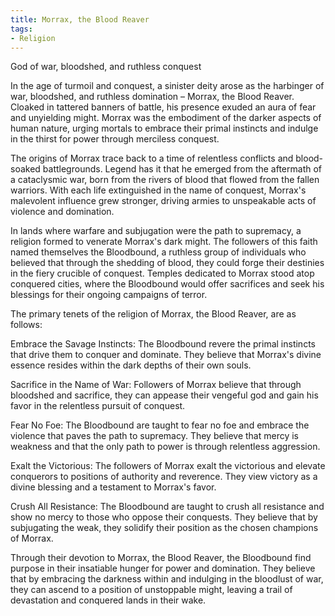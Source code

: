 ```yaml
---
title: Morrax, the Blood Reaver
tags:
- Religion
---
```

God of war, bloodshed, and ruthless conquest

In the age of turmoil and conquest, a sinister deity arose as the harbinger of war, bloodshed, and ruthless domination – Morrax, the Blood Reaver. Cloaked in tattered banners of battle, his presence exuded an aura of fear and unyielding might. Morrax was the embodiment of the darker aspects of human nature, urging mortals to embrace their primal instincts and indulge in the thirst for power through merciless conquest.

The origins of Morrax trace back to a time of relentless conflicts and blood-soaked battlegrounds. Legend has it that he emerged from the aftermath of a cataclysmic war, born from the rivers of blood that flowed from the fallen warriors. With each life extinguished in the name of conquest, Morrax's malevolent influence grew stronger, driving armies to unspeakable acts of violence and domination.

In lands where warfare and subjugation were the path to supremacy, a religion formed to venerate Morrax's dark might. The followers of this faith named themselves the Bloodbound, a ruthless group of individuals who believed that through the shedding of blood, they could forge their destinies in the fiery crucible of conquest. Temples dedicated to Morrax stood atop conquered cities, where the Bloodbound would offer sacrifices and seek his blessings for their ongoing campaigns of terror.

The primary tenets of the religion of Morrax, the Blood Reaver, are as follows:

Embrace the Savage Instincts: The Bloodbound revere the primal instincts that drive them to conquer and dominate. They believe that Morrax's divine essence resides within the dark depths of their own souls.

Sacrifice in the Name of War: Followers of Morrax believe that through bloodshed and sacrifice, they can appease their vengeful god and gain his favor in the relentless pursuit of conquest.

Fear No Foe: The Bloodbound are taught to fear no foe and embrace the violence that paves the path to supremacy. They believe that mercy is weakness and that the only path to power is through relentless aggression.

Exalt the Victorious: The followers of Morrax exalt the victorious and elevate conquerors to positions of authority and reverence. They view victory as a divine blessing and a testament to Morrax's favor.

Crush All Resistance: The Bloodbound are taught to crush all resistance and show no mercy to those who oppose their conquests. They believe that by subjugating the weak, they solidify their position as the chosen champions of Morrax.

Through their devotion to Morrax, the Blood Reaver, the Bloodbound find purpose in their insatiable hunger for power and domination. They believe that by embracing the darkness within and indulging in the bloodlust of war, they can ascend to a position of unstoppable might, leaving a trail of devastation and conquered lands in their wake.